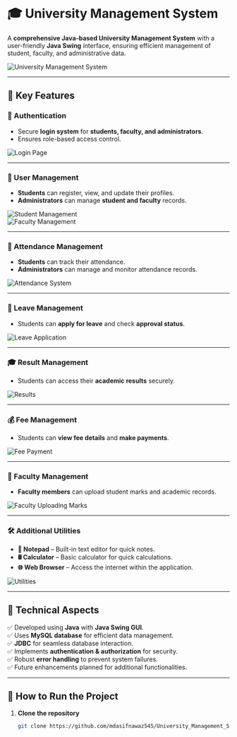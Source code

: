 # 🎓 University Management System

A **comprehensive Java-based University Management System** with a user-friendly **Java Swing** interface, ensuring efficient management of student, faculty, and administrative data.

![University Management System](https://github.com/mdasifnawaz545/University_Management_System_GUI/assets/126075328/c0217635-84d0-4c11-afcc-b5f2ea7a8754)

---

## 🚀 Key Features  

### 🔐 Authentication  
- Secure **login system** for **students, faculty, and administrators**.  
- Ensures role-based access control.  

![Login Page](https://github.com/mdasifnawaz545/University_Management_System_GUI/assets/126075328/fba7bb4f-ecdb-4d88-a2c7-38b83ab62d8e)

---

### 🏫 User Management  
- **Students** can register, view, and update their profiles.  
- **Administrators** can manage **student and faculty** records.  

![Student Management](https://github.com/mdasifnawaz545/University_Management_System_GUI/assets/126075328/81f1a487-08a2-4c00-ba3a-bcf3c87dcd68)  
![Faculty Management](https://github.com/mdasifnawaz545/University_Management_System_GUI/assets/126075328/ea05d834-88f4-407d-98f0-72ed6b77e6c9)  

---

### 📅 Attendance Management  
- **Students** can track their attendance.  
- **Administrators** can manage and monitor attendance records.  

![Attendance System](https://github.com/mdasifnawaz545/University_Management_System_GUI/assets/126075328/9ecccafb-d8ae-453f-8c0e-35b70c91e3fe)  

---

### 📝 Leave Management  
- Students can **apply for leave** and check **approval status**.  

![Leave Application](https://github.com/mdasifnawaz545/University_Management_System_GUI/assets/126075328/25b9f64a-0abd-497e-9281-06216e5535c8)  

---

### 🎓 Result Management  
- Students can access their **academic results** securely.  

![Results](https://github.com/mdasifnawaz545/University_Management_System_GUI/assets/126075328/293d8a59-fc13-41f7-a1bf-0e715b8ccb5c)  

---

### 💰 Fee Management  
- Students can **view fee details** and **make payments**.  

![Fee Payment](https://github.com/mdasifnawaz545/University_Management_System_GUI/assets/126075328/1cb87000-205e-4a4e-ac09-24aedb2db429)  

---

### 🏫 Faculty Management  
- **Faculty members** can upload student marks and academic records.  

![Faculty Uploading Marks](https://github.com/mdasifnawaz545/University_Management_System_GUI/assets/126075328/761a20f7-d7ef-4533-b558-f52d5647d077)  

---

### 🛠️ Additional Utilities  
- **📝 Notepad** – Built-in text editor for quick notes.  
- **🖩 Calculator** – Basic calculator for quick calculations.  
- **🌐 Web Browser** – Access the internet within the application.  

![Utilities](https://github.com/mdasifnawaz545/University_Management_System_GUI/assets/126075328/8f733bf9-eb33-4e5c-900b-e24d995aef1a)  

---

## 🔧 **Technical Aspects**  
✅ Developed using **Java** with **Java Swing GUI**.  
✅ Uses **MySQL database** for efficient data management.  
✅ **JDBC** for seamless database interaction.  
✅ Implements **authentication & authorization** for security.  
✅ Robust **error handling** to prevent system failures.  
✅ Future enhancements planned for additional functionalities.  

---

## 📌 How to Run the Project  

1. **Clone the repository**  
   ```sh
   git clone https://github.com/mdasifnawaz545/University_Management_System_GUI.git